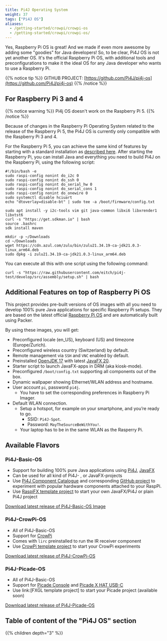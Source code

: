 ```yaml
---
title: Pi4J Operating System
weight: 37
tags: ["Pi4J OS"]
aliases:
  - /getting-started/crowpi/crowpi-os
  - /getting-started/crowpi/crowpi-os/
---
```


Yes, Raspberry Pi OS is great! And we made if even more awesome by adding some "goodies" for Java developers! So, to be clear, Pi4J OS is not yet another OS. It's the official Raspberry Pi OS, with additional tools and preconfigurations to make it the ideal OS for any Java developer who wants to use a Raspberry Pi.

{{% notice tip %}}
GITHUB PROJECT: [https://github.com/Pi4J/pi4j-os](https://github.com/Pi4J/pi4j-os)
{{% /notice %}}

## For Raspberry Pi 3 and 4

{{% notice warning %}}
Pi4j OS doesn't work on the Raspberry Pi 5.
{{% /notice %}}

Because of changes in the Raspberry Pi Operating System related to the release of the Raspberry Pi 5, the Pi4J OS is currently only compatible with the Raspberry Pi 3 and 4.

For the Raspberry Pi 5, you can achieve the same kind of features by starting with a standard installation as [described here](https://www.raspberrypi.com/software/). After starting the Raspberry Pi, you can install Java and everything you need to build Pi4J on the Raspberry Pi, using the following script:

```shell
#!/bin/bash -e
sudo raspi-config nonint do_i2c 0
sudo raspi-config nonint do_ssh 0
sudo raspi-config nonint do_serial_hw 0
sudo raspi-config nonint do_serial_cons 1
sudo raspi-config nonint do_onewire 0
sudo systemctl disable hciuart
echo "dtoverlay=disable-bt" | sudo tee -a /boot/firmware/config.txt

sudo apt install -y i2c-tools vim git java-common libxi6 libxrender1 libxtst6
curl -s "https://get.sdkman.io" | bash
source .bashrc
sdk install maven

mkdir -p ~/Downloads
cd ~/Downloads
wget https://cdn.azul.com/zulu/bin/zulu21.34.19-ca-jdk21.0.3-linux_arm64.deb
sudo dpkg -i zulu21.34.19-ca-jdk21.0.3-linux_arm64.deb
```

You can execute all this with one script using the following command:

```shell
curl -s "https://raw.githubusercontent.com/eitch/pi4j-test/develop/src/assembly/setup.sh" | bash
```

## Additional Features on top of Raspberry Pi OS

This project provides pre-built versions of OS images with all you need to develop 100% pure Java applications for specific Raspberry Pi setups. They are based on the latest official [Raspberry Pi OS](https://www.raspberrypi.org/software/) and are automatically built using Packer. 

By using these images, you will get:

* Preconfigured locale (en_US), keyboard (US) and timezone (Europe/Zurich).
* Preconfigured wireless country (Switzerland) by default.
* Remote management via `SSH` and `VNC` enabled by default.
* Preinstalled [OpenJDK 17](https://openjdk.java.net) with latest [JavaFX 20](https://gluonhq.com/products/javafx/).
* Starter script to launch JavaFX-apps in DRM (aka kiosk-mode).
* Preconfigured `/boot/config.txt` supporting all components out of the box.
* Dynamic wallpaper showing Ethernet/WLAN address and hostname.
* User account `pi`, password `pi4j`.
  * You have to set the corresponding preferences in Raspberry Pi Imager.
* Default WLAN connection.
  * Setup a hotspot, for example on your smartphone, and you’re ready to go.
    * SSID: `Pi4J-Spot`.
    * Password: `MayTheSourceBeWithYou!`.
  * Your laptop has to be in the same WLAN as the Rasperry Pi.

## Available Flavors

### Pi4J-Basic-OS

* Support for building 100% pure Java applications using [Pi4J](/), [JavaFX](https://openjfx.io)
* Can be used for all kind of Pi4J- , or JavaFX-projects
* Use [Pi4J Component Catalogue](/examples/components/) and corresponding [GitHub project](https://github.com/Pi4J/pi4j-example-components) to experiment with popular hardware components attached to your RaspPi.
* Use [RaspiFX template project](https://github.com/Pi4J/pi4j-template-javafx) to start your own JavaFX/Pi4J or plain Pi4J project

[Download latest release of Pi4J-Basic-OS Image](https://pi4j-download.com/latest.php?flavor=basic)

### Pi4J-CrowPi-OS

* All of Pi4J-Basic-OS
* Support for [CrowPi](https://www.elecrow.com/crowpi-compact-raspberry-pi-educational-kit.html)
* Comes with `lirc` preinstalled to run the IR receiver component
* Use [CrowPi template project](https://github.com/Pi4J/pi4j-example-crowpi) to start your CrowPi experiments

[Download latest release of Pi4J-CrowPi-OS](https://pi4j-download.com/latest.php?flavor=crowpi)

### Pi4J-Picade-OS

* All of Pi4J-Basic-OS
* Support for [Picade Console](https://shop.pimoroni.com/products/picade-console) and [Picade X HAT USB-C](https://shop.pimoroni.com/products/picade-x-hat-usb-c?variant=29156918558803)
* Use link:[FXGL template project] to start your Picade project (available soon)

[Download latest release of Pi4J-Picade-OS](https://pi4j-download.com/latest.php?flavor=picade)

## Table of content of the "Pi4J OS" section

{{% children depth="3" %}}
